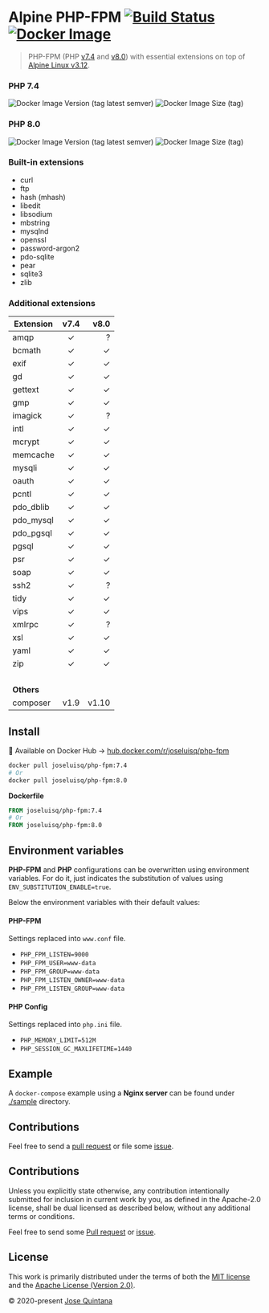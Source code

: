 # Alpine PHP-FPM [![Build Status](https://travis-ci.com/joseluisq/alpine-php-fpm.svg?branch=master)](https://travis-ci.com/joseluisq/alpine-php-fpm) [![Docker Image](https://img.shields.io/docker/pulls/joseluisq/php-fpm.svg)](https://hub.docker.com/r/joseluisq/php-fpm/)

> PHP-FPM (PHP [v7.4](https://www.php.net/ChangeLog-7.php#PHP_7_4) and [v8.0](https://www.php.net/ChangeLog-8.php#PHP_8_0)) with essential extensions on top of [Alpine Linux v3.12](https://alpinelinux.org/).

### PHP 7.4

![Docker Image Version (tag latest semver)](https://img.shields.io/docker/v/joseluisq/php-fpm/7.4) ![Docker Image Size (tag)](https://img.shields.io/docker/image-size/joseluisq/php-fpm/7.4)

### PHP 8.0

![Docker Image Version (tag latest semver)](https://img.shields.io/docker/v/joseluisq/php-fpm/8.0) ![Docker Image Size (tag)](https://img.shields.io/docker/image-size/joseluisq/php-fpm/8.0)

### Built-in extensions
  - curl
  - ftp
  - hash (mhash)
  - libedit
  - libsodium
  - mbstring
  - mysqlnd
  - openssl
  - password-argon2
  - pdo-sqlite
  - pear
  - sqlite3
  - zlib

### Additional extensions

| Extension  |  v7.4  |   v8.0 |
| ---------- | :----: | -----: |
| amqp       |   ✓    |      ? |
| bcmath     |   ✓    |      ✓ |
| exif       |   ✓    |      ✓ |
| gd         |   ✓    |      ✓ |
| gettext    |   ✓    |      ✓ |
| gmp        |   ✓    |      ✓ |
| imagick    |   ✓    |      ? |
| intl       |   ✓    |      ✓ |
| mcrypt     |   ✓    |      ✓ |
| memcache   |   ✓    |      ✓ |
| mysqli     |   ✓    |      ✓ |
| oauth      |   ✓    |      ✓ |
| pcntl      |   ✓    |      ✓ |
| pdo_dblib  |   ✓    |      ✓ |
| pdo_mysql  |   ✓    |      ✓ |
| pdo_pgsql  |   ✓    |      ✓ |
| pgsql      |   ✓    |      ✓ |
| psr        |   ✓    |      ✓ |
| soap       |   ✓    |      ✓ |
| ssh2       |   ✓    |      ? |
| tidy       |   ✓    |      ✓ |
| vips       |   ✓    |      ✓ |
| xmlrpc     |   ✓    |      ? |
| xsl        |   ✓    |      ✓ |
| yaml       |   ✓    |      ✓ |
| zip        |   ✓    |      ✓ |
| &nbsp;     | &nbsp; | &nbsp; |
| **Others** |        |        |
| composer   |  v1.9  |  v1.10 |

## Install

🐳 Available on Docker Hub → [hub.docker.com/r/joseluisq/php-fpm](https://hub.docker.com/r/joseluisq/php/)

```sh
docker pull joseluisq/php-fpm:7.4
# Or
docker pull joseluisq/php-fpm:8.0
```

__Dockerfile__

```Dockerfile
FROM joseluisq/php-fpm:7.4
# Or
FROM joseluisq/php-fpm:8.0
```

## Environment variables

**PHP-FPM** and **PHP** configurations can be overwritten using environment variables.
For do it, just indicates the substitution of values using `ENV_SUBSTITUTION_ENABLE=true`.

Below the environment variables with their default values:

#### PHP-FPM

Settings replaced into `www.conf` file.

- `PHP_FPM_LISTEN=9000`
- `PHP_FPM_USER=www-data`
- `PHP_FPM_GROUP=www-data`
- `PHP_FPM_LISTEN_OWNER=www-data`
- `PHP_FPM_LISTEN_GROUP=www-data`

#### PHP Config

Settings replaced into `php.ini` file.

- `PHP_MEMORY_LIMIT=512M`
- `PHP_SESSION_GC_MAXLIFETIME=1440`

## Example

A `docker-compose` example using a **Nginx server** can be found under [./sample](./sample) directory.

## Contributions

Feel free to send a [pull request](https://github.com/joseluisq/alpine-php-fpm/pulls) or file some [issue](https://github.com/joseluisq/alpine-php-fpm/issues).


## Contributions

Unless you explicitly state otherwise, any contribution intentionally submitted for inclusion in current work by you, as defined in the Apache-2.0 license, shall be dual licensed as described below, without any additional terms or conditions.

Feel free to send some [Pull request](https://github.com/joseluisq/alpine-php-fpm/pulls) or [issue](https://github.com/joseluisq/alpine-php-fpm/issues).

## License

This work is primarily distributed under the terms of both the [MIT license](LICENSE-MIT) and the [Apache License (Version 2.0)](LICENSE-APACHE).

© 2020-present [Jose Quintana](https://git.io/joseluisq)

